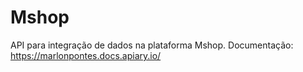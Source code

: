# Mshop
API para integração de dados na plataforma Mshop. Documentação: https://marlonpontes.docs.apiary.io/
